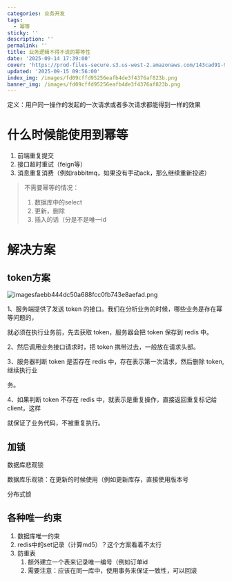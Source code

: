 ```yaml
---
categories: 业务开发
tags:
  - 幂等
sticky: ''
description: ''
permalink: ''
title: 业务逻辑不得不说的幂等性
date: '2025-09-14 17:39:00'
cover: 'https://prod-files-secure.s3.us-west-2.amazonaws.com/143cad91-961b-48b0-82dc-78fbb6eb5abe/24d85998-e308-4baa-87fa-8d48c6d92494/82673125_p0.png?X-Amz-Algorithm=AWS4-HMAC-SHA256&X-Amz-Content-Sha256=UNSIGNED-PAYLOAD&X-Amz-Credential=ASIAZI2LB466W6ZRHFFM%2F20250918%2Fus-west-2%2Fs3%2Faws4_request&X-Amz-Date=20250918T000043Z&X-Amz-Expires=3600&X-Amz-Security-Token=IQoJb3JpZ2luX2VjEDcaCXVzLXdlc3QtMiJIMEYCIQCydzWoUM%2F99mpKrbfbR5LlaiDp1kVAOpODQNgN1sPpYAIhALCYV2BYoRt4IvrUrDPJTKBYh9SToc15pdkoxqz%2BjW81KogECLD%2F%2F%2F%2F%2F%2F%2F%2F%2F%2FwEQABoMNjM3NDIzMTgzODA1Igyn4ZQ2rIuRG%2Futt6Aq3AOvYMcbMZquXuF8VNA4weSzaaahywVc48quMQpE7L72bp843bY%2FYU37Sc%2F6ONjApYTgvTv19%2FMlaWswBpSbqaAXWa3AlKkoG7L6S3ZW3Pmn%2F%2FKe3CpnK892tUx9aQV%2FjtPhSqBtutI%2F5%2BnKCI8AO1XeqKUSVTNYXIaHjcXzsS1bZMjB%2FxnMDQTM%2FUMLoobhnv3ZqaLQaAkHvUbDbi25dRGiOX59IvkUtlvJz%2BZszkNc2L14i%2FTceqP3SizeIaTaXTarEHlBWmj8Y1Fd%2BydTkmBVDQcEKd19My99Cjomfo%2F0INB7SIF1iGmisPDQu29yPoyCBz4mbrfC%2FGTE8HiEIj74bUrbijjJ3Ce8J8UsvLG2a0wkzELa7QyHUHA%2FsQzsYIfIBeReoxlq63vkoKyXINyHWfaBV3NYJjuy5JQvbAkxDlkroD4kG81L8bzJPT599x5L16UdlTRej6UMxvP9v0rD0IGuMH18IiOUJe4eB3AC4fCvgpjZZ6jkPJiG4kD%2Bh27QVpwLe6PnpTpNhUAFmZW4Bg%2F2%2Fde1vxBfYrUw%2BXgdLL1CaXJnDJe%2Fg04HS7awlsAeXufi%2BIWC6uRqQfbSgxpBefr00bv1M5r82%2FoJy%2FrUncqIG7tCPL4iK4zBdjCR9qzGBjqkASfZD8RG9Wf8L%2FUvI6%2BQXRVUnEa76siyNlBMBfk6fA1FBYrwDzEScJ%2B5OvrYHlfpSt7oihr47luXX66toYM3ziijZ64eUClZxP7fX83wsZHdfL04WJbW4hTS6Tvu6LxhCDXLxJBeh%2BUMNF6lf7119GiUVSSCm5F1olHu9L4fM0KMKpyhf1MOCiU3j4NNAbwXU306EjRZdp02yXrd1UhcS3oFIze9&X-Amz-Signature=79807c64e4a555fe7e38308a9b13cb8066a2aff2eaa2450940c7a4c6c15fbcad&X-Amz-SignedHeaders=host&x-amz-checksum-mode=ENABLED&x-id=GetObject'
updated: '2025-09-15 09:56:00'
index_img: /images/fd09cffd95256eafb4de3f4376af823b.png
banner_img: /images/fd09cffd95256eafb4de3f4376af823b.png
---
```


定义：用户同一操作的发起的一次请求或者多次请求都能得到一样的效果


# 什么时候能使用到幂等

1. 前端重复提交
2. 接口超时重试（feign等）
3. 消息重复消费（例如rabbitmq，如果没有手动ack，那么继续重新投递）
> 不需要幂等的情况：
> 1. 数据库中的select
> 2. 更新，删除
> 3. 插入的话（分是不是唯一id
>

# 解决方案


## token方案


![imagesfaebb444dc50a688fcc0fb743e8aefad.png](/images/d884a09f539819a2e9e4fb24c2a4a18a.png)


1、服务端提供了发送 token 的接口。我们在分析业务的时候，哪些业务是存在幂等问题的，


就必须在执行业务前，先去获取 token，服务器会把 token 保存到 redis 中。


2、然后调用业务接口请求时，把 token 携带过去，一般放在请求头部。


3、服务器判断 token 是否存在 redis 中，存在表示第一次请求，然后删除 token,继续执行业


务。


4、如果判断 token 不存在 redis 中，就表示是重复操作，直接返回重复标记给 client，这样


就保证了业务代码，不被重复执行。


## 加锁


数据库悲观锁


数据库乐观锁：在更新的时候使用（例如更新库存，直接使用版本号


分布式锁


## 各种唯一约束

1. 数据库唯一约束
2. redis中的set记录（计算md5）？这个方案看着不太行
3. 防重表
    1. 额外建立一个表来记录唯一编号（例如订单id
    2. 需要注意：应该在同一库中，使用事务来保证一致性，可以回滚
